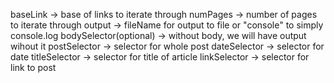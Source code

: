 baseLink -> base of links to iterate through
numPages -> number of pages to iterate through
output -> fileName for output to file or "console" to simply console.log
bodySelector(optional) -> without body, we will have output wihout it
postSelector -> selector for whole post
dateSelector -> selector for date
titleSelector -> selector for title of article
linkSelector -> selector for link to post

